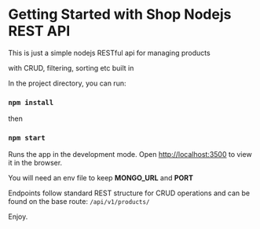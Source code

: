 # Getting Started with Shop Nodejs REST API

This is just a simple nodejs RESTful api for managing products

with CRUD, filtering, sorting etc built in

In the project directory, you can run:

### `npm install`

then

### `npm start`

Runs the app in the development mode.
Open [http://localhost:3500](http://localhost:3500) to view it in the browser.

You will need an env file to keep **MONGO_URL** and **PORT**

Endpoints follow standard REST structure for CRUD operations and can be found on the base route: `/api/v1/products/`

Enjoy.
